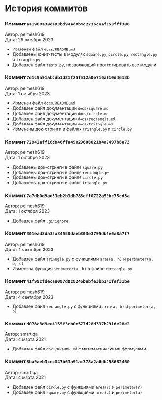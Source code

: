 # История коммитов

### Коммит ``aa1968a30d693bd94ad0b4c2236ceaf153fff306``
Автор: pelmesh619\
Дата: 29 октября 2023
* Изменен файл ``docs/README.md``
* Добавлены юнит-тесты в модулях ``square.py``, ``circle.py``, ``rectangle.py`` и ``triangle.py``
* Добавлен файл ``tests.py``, позволяющий протестировать все модули


### Коммит ``7d1c9a91ab7db1d21f25f512a0e716a810d4613b``
Автор: pelmesh619\
Дата: 1 октября 2023
* Изменен файл ``docs/README.md``
* Добавлен файл документации ``docs/square.md``
* Добавлен файл документации ``docs/circle.md``
* Добавлен файл документации ``docs/rectangle.md``
* Добавлен файл документации ``docs/triangle.md``
* Изменены док-стринги в файлах ``triangle.py`` и ``circle.py``


### Коммит ``72942aff18d846ffa4902960802184a7497b8a73``
Автор: pelmesh619\
Дата: 1 октября 2023
* Добавлены док-стринги в файле ``square.py``
* Добавлены док-стринги в файле ``rectangle.py``
* Добавлены док-стринги в файле ``circle.py``
* Добавлены док-стринги в файле ``triangle.py``


### Коммит ``7a7db0d9ad53eb2b3db785cff0722a59bc75cd3a``
Автор: pelmesh619\
Дата: 1 октября 2023
* Добавлен файл ``.gitignore``


### Коммит ``301ead8da33a34550daeb803e3795db5e6a8a7f7``
Автор: pelmesh619\
Дата: 4 сентября 2023
* Добавлен файл ``triangle.py`` с функциями ``area(a, h)`` и ``perimeter(a, b, c)``
* Изменена функция ``perimeter(a, b)`` в файле ``rectangle.py``


### Коммит ``41f99cfdecaa087d8c8246bebfe3bb141fef31be``
Автор: pelmesh619\
Дата: 4 сентября 2023
* Добавлен файл ``rectangle.py`` с функциями ``area(a, b)`` и ``perimeter(a, b)``


### Коммит ``d078c8d9ee6155f3cb0e577d28d337b791de28e2``
Автор: smartiqa\
Дата: 4 марта 2021
* Добавлен файл ``docs/README.md`` с математическими формулами


### Коммит ``8ba9aeb3cea847b63a91ac378a2a6db758682460``
Автор: smartiqa\
Дата: 4 марта 2021
* Добавлен файл ``circle.py`` с функциями ``area(r)`` и ``perimeter(r)``
* Добавлен файл ``square.py`` с функциями ``area(a)`` и ``perimeter(a)``


